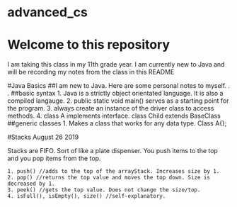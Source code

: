 # advanced_cs
# Welcome to this repository
I am taking this class in my 11th grade year. I am currently new to Java and will be recording my notes from the class in this README


#Java Basics
##I am new to Java. Here are some personal notes to myself.
.
.
##basic syntax
	1. Java is a strictly object orientated language. It is also a compiled langauge. 
	2. public static void main() serves as a starting point for the program.
	3. always create an instance of the driver class to access methods. 
	4. class A implements interface. class Child extends BaseClass
##generic classes
	1. Makes a class that works for any data type. Class A<T>{};



#Stacks August 26 2019

Stacks are FIFO. Sort of like a plate dispenser. You push items to the top and you pop items from the top. 

	1. push() //adds to the top of the arrayStack. Increases size by 1.
	2. pop() //returns the top value and moves the top down. Size is decreased by 1.
	3. peek() //gets the top value. Does not change the size/top.
	4. isFull(), isEmpty(), size() //self-explanatory.

